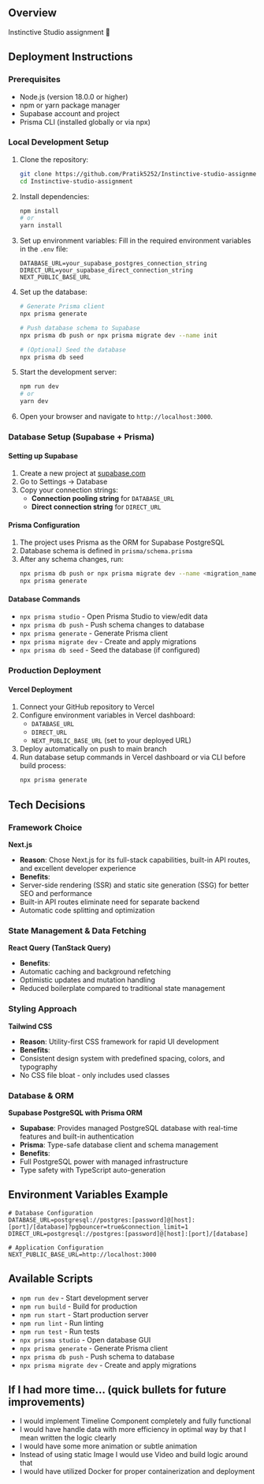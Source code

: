 
## Overview
Instinctive Studio assignment 📄

## Deployment Instructions

### Prerequisites
- Node.js (version 18.0.0 or higher)
- npm or yarn package manager
- Supabase account and project
- Prisma CLI (installed globally or via npx)

### Local Development Setup
1. Clone the repository:
   ```bash
   git clone https://github.com/Pratik5252/Instinctive-studio-assignment.git
   cd Instinctive-studio-assignment
   ```

2. Install dependencies:
   ```bash
   npm install
   # or
   yarn install
   ```

3. Set up environment variables:
   Fill in the required environment variables in the `.env` file:
   ```
   DATABASE_URL=your_supabase_postgres_connection_string
   DIRECT_URL=your_supabase_direct_connection_string
   NEXT_PUBLIC_BASE_URL
   ```

4. Set up the database:
   ```bash
   # Generate Prisma client
   npx prisma generate
   
   # Push database schema to Supabase
   npx prisma db push or npx prisma migrate dev --name init
   
   # (Optional) Seed the database
   npx prisma db seed
   ```

5. Start the development server:
   ```bash
   npm run dev
   # or
   yarn dev
   ```

5. Open your browser and navigate to `http://localhost:3000`.

### Database Setup (Supabase + Prisma)

#### Setting up Supabase
1. Create a new project at [supabase.com](https://supabase.com)
2. Go to Settings → Database
3. Copy your connection strings:
   - **Connection pooling string** for `DATABASE_URL`
   - **Direct connection string** for `DIRECT_URL`

#### Prisma Configuration
1. The project uses Prisma as the ORM for Supabase PostgreSQL
2. Database schema is defined in `prisma/schema.prisma`
3. After any schema changes, run:
   ```bash
   npx prisma db push or npx prisma migrate dev --name <migration_name>
   npx prisma generate
   ```

#### Database Commands
- `npx prisma studio` - Open Prisma Studio to view/edit data
- `npx prisma db push` - Push schema changes to database
- `npx prisma generate` - Generate Prisma client
- `npx prisma migrate dev` - Create and apply migrations
- `npx prisma db seed` - Seed the database (if configured)

### Production Deployment

#### Vercel Deployment
1. Connect your GitHub repository to Vercel
2. Configure environment variables in Vercel dashboard:
   - `DATABASE_URL`
   - `DIRECT_URL` 
   - `NEXT_PUBLIC_BASE_URL` (set to your deployed URL)
3. Deploy automatically on push to main branch
4. Run database setup commands in Vercel dashboard or via CLI before build process:
   ```bash
   npx prisma generate
   ```
## Tech Decisions

### Framework Choice
**Next.js**
- **Reason**: Chose Next.js for its full-stack capabilities, built-in API routes, and excellent developer experience
- **Benefits**: 
 - Server-side rendering (SSR) and static site generation (SSG) for better SEO and performance
 - Built-in API routes eliminate need for separate backend
 - Automatic code splitting and optimization

### State Management & Data Fetching
**React Query (TanStack Query)**
- **Benefits**:
 - Automatic caching and background refetching
 - Optimistic updates and mutation handling
 - Reduced boilerplate compared to traditional state management

### Styling Approach
**Tailwind CSS**
- **Reason**: Utility-first CSS framework for rapid UI development
- **Benefits**: 
 - Consistent design system with predefined spacing, colors, and typography
 - No CSS file bloat - only includes used classes

### Database & ORM
**Supabase PostgreSQL with Prisma ORM**
- **Supabase**: Provides managed PostgreSQL database with real-time features and built-in authentication
- **Prisma**: Type-safe database client and schema management
- **Benefits**: 
 - Full PostgreSQL power with managed infrastructure
 - Type safety with TypeScript auto-generation


## Environment Variables Example
```
# Database Configuration
DATABASE_URL=postgresql://postgres:[password]@[host]:[port]/[database]?pgbouncer=true&connection_limit=1
DIRECT_URL=postgresql://postgres:[password]@[host]:[port]/[database]

# Application Configuration  
NEXT_PUBLIC_BASE_URL=http://localhost:3000
```

## Available Scripts
- `npm run dev` - Start development server
- `npm run build` - Build for production
- `npm run start` - Start production server
- `npm run lint` - Run linting
- `npm run test` - Run tests
- `npx prisma studio` - Open database GUI
- `npx prisma generate` - Generate Prisma client
- `npx prisma db push` - Push schema to database
- `npx prisma migrate dev` - Create and apply migrations

## If I had more time... (quick bullets for future improvements)

- I would implement Timeline Component completely and fully functional
- I would have handle data with more efficiency in optimal way by that I mean written the logic clearly
- I would have some more animation or subtle animation 
- Instead of using static Image I would use Video and build logic around that
- I would have utilized Docker for proper containerization and deployment 

